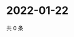 # 2022-01-22

共 0 条

<!-- BEGIN WEIBO -->
<!-- 最后更新时间 Sat Jan 22 2022 10:27:58 GMT+0800 (China Standard Time) -->

<!-- END WEIBO -->
